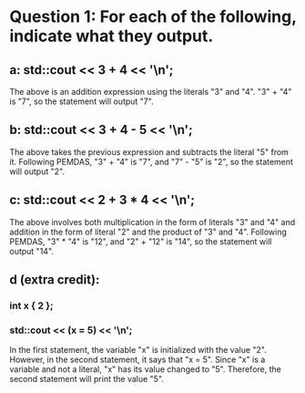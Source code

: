 # Question 1: For each of the following, indicate what they output.
## a: std::cout << 3 + 4 << '\n';
The above is an addition expression using the literals "3" and "4". "3" + "4" is "7", so the statement will output "7".

## b: std::cout << 3 + 4 - 5 << '\n';
The above takes the previous expression and subtracts the literal "5" from it. Following PEMDAS, "3" + "4" is "7", and "7" - "5" is "2", so the statement will output "2".

## c: std::cout << 2 + 3 * 4 << '\n';
The above involves both multiplication in the form of literals "3" and "4" and addition in the form of literal "2" and the product of "3" and "4". Following PEMDAS, "3" * "4" is "12", and "2" + "12" is "14", so the statement will output "14".

## d (extra credit):
### int x { 2 };
### std::cout << (x = 5) << '\n';
In the first statement, the variable "x" is initialized with the value "2". However, in the second statement, it says that "x = 5". Since "x" is a variable and not a literal, "x" has its value changed to "5". Therefore, the second statement will print the value "5".